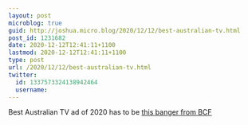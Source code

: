 ```yaml
---
layout: post
microblog: true
guid: http://joshua.micro.blog/2020/12/12/best-australian-tv.html
post_id: 1231682
date: 2020-12-12T12:41:11+1100
lastmod: 2020-12-12T12:41:11+1100
type: post
url: /2020/12/12/best-australian-tv.html
twitter:
  id: 1337573324138942464
  username: 
---
```

Best Australian TV ad of 2020 has to be [this banger from BCF](https://youtube.com/watch?v=ISnNg5BCHoo)
